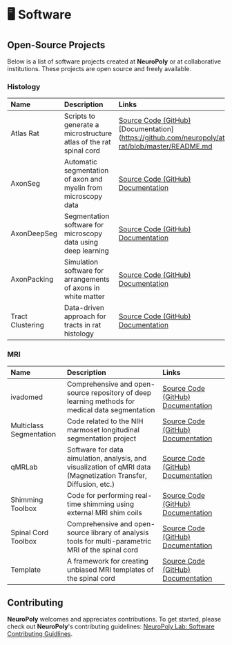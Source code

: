 # 🖥  Software

## Open-Source Projects

Below is a list of software projects created at **NeuroPoly** or at collaborative institutions. These projects are open source and freely available.

### Histology

| Name | Description | Links |
| :--- | :--- | :--- |
| Atlas Rat | Scripts to generate a microstructure atlas of the rat spinal cord | [Source Code \(GitHub\)](https://github.com/neuropoly/atlas-rat) [Documentation](https://github.com/neuropoly/atlas-rat/blob/master/README.md|Documentation) |
| AxonSeg | Automatic segmentation of axon and myelin from microscopy data | [Source Code \(GitHub\)](https://github.com/neuropoly/axonseg) [Documentation](https://github.com/neuropoly/axonseg/blob/master/README.md) |
| AxonDeepSeg | Segmentation software for microscopy data using deep learning | [Source Code \(GitHub\)](https://github.com/neuropoly/axondeepseg) [Documentation](https://axondeepseg.readthedocs.io/en/latest/) |
| AxonPacking | Simulation software for arrangements of axons in white matter | [Source Code \(GitHub\)](%20https://github.com/neuropoly/axonpacking) [Documentation](https://github.com/neuropoly/axonpacking/blob/master/README.md) |
| Tract Clustering | Data-driven approach for tracts in rat histology | [Source Code \(GitHub\) ](https://github.com/neuropoly/tract-clustering)[Documentation](https://github.com/neuropoly/tract-clustering/blob/master/README.md) |

### MRI

| Name | Description | Links |
| :--- | :--- | :--- |
|  ivadomed | Comprehensive and open-source repository of deep learning methods for medical data segmentation | [Source Code \(GitHub\)](https://github.com/ivadomed/ivadomed) [Documentation](https://ivadomed.org/en/latest/) |
| Multiclass Segmentation | Code related to the NIH marmoset longitudinal segmentation project | [Source Code \(GitHub\)](https://github.com/neuropoly/multiclass-segmentation) [Documentation](https://github.com/neuropoly/multiclass-segmentation/blob/master/README.md) |
| qMRLab | Software for data aimulation, analysis, and visualization of qMRI data \(Magnetization Transfer, Diffusion, etc.\) | [Source Code \(GitHub\)](https://github.com/qMRLab/qMRLab) [Documentation](https://qmrlab.readthedocs.io/en/master/) |
| Shimming Toolbox | Code for performing real-time shimming using external MRI shim coils | [Source Code \(GitHub\) ](https://github.com/shimming-toolbox)[Documentation](https://shimming-toolbox.org/en/latest/) |
| Spinal Cord Toolbox | Comprehensive and open-source library of analysis tools for multi-parametric MRI of the spinal cord | [Source Code \(GitHub\)](https://github.com/neuropoly/spinalcordtoolbox) [Documentation](https://spinalcordtoolbox.com/en/latest/) |
| Template | A framework for creating unbiased MRI templates of the spinal cord | [Source Code \(GitHub\)](https://github.com/neuropoly/template) [Documentation](https://github.com/neuropoly/template/blob/master/README.md) |

## Contributing

**NeuroPoly** welcomes and appreciates contributions. To get started, please check out **NeuroPoly**'s contributing guidelines: [NeuroPoly Lab: Software Contributing Guidlines](https://neuropoly.gitbook.io/neuropoly-lab/software-development/contributing).



